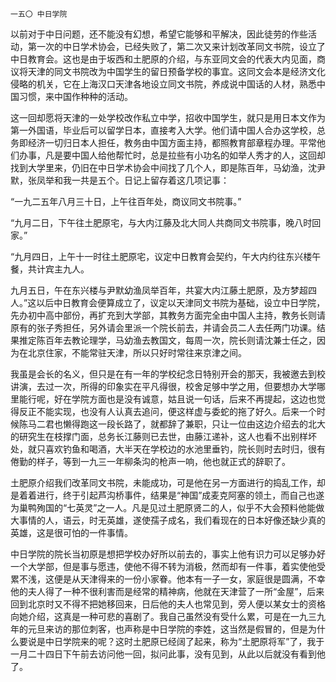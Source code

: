     一五〇 中日学院 

   以前对于中日问题，还不能没有幻想，希望它能够和平解决，因此徒劳的作些活动，第一次的中日学术协会，已经失败了，第二次又来计划改革同文书院，设立了中日教育会。这也是由于坂西和土肥原的介绍，与东亚同文会的代表大内见面，商议将天津的同文书院改为中国学生的留日预备学校的事宜。这同文会本是经济文化侵略的机关，它在上海汉口天津各地设立同文书院，养成说中国话的人材，熟悉中国习惯，来中国作种种的活动。

   这一回却愿将天津的一处学校改作私立中学，招收中国学生，就只是用日本文作为第一外国语，毕业后可以留学日本，直接考入大学。他们请中国人合办这学校，总务即经济一切归日本人担任，教务由中国方面主持，都照教育部章程办理。平常他们办事，凡是要中国人给他帮忙时，总是拉些有小功名的如举人秀才的人，这回却找到大学里来，仍旧在中日学术协会中间找了几个人，即是陈百年，马幼渔，沈尹默，张凤举和我一共是五个。日记上留存着这几项记事：

   “一九二五年八月三十日，上午往百年处，商议同文书院事。”

   “九月二日，下午往土肥原宅，与大内江藤及北大同人共商同文书院事，晚八时回家。”

   “九月四日，上午十一时往土肥原宅，议定中日教育会契约，午大内约往东兴楼午餐，共计宾主九人。

   九月五日，午在东兴楼与尹默幼渔凤举百年，共宴大内江藤土肥原，及方梦超四人。”这以后中日教育会便算成立了，议定以天津同文书院为基础，设立中日学院，先办初中高中部份，再扩充到大学部，其教务方面完全由中国人主持，教务长则请原有的张子秀担任，另外请会里派一个院长前去，并请会员二人去任两门功课。结果推定陈百年去教论理学，马幼渔去教国文，每周一次，院长则请沈兼士任之，因为在北京住家，不能常驻天津，所以只好时常往来京津之间。

   我虽是会长的名义，但只是在有一年的学校纪念日特别开会的那天，我被邀去到校讲演，去过一次，所得的印象实在平凡得很，校舍足够中学之用，但要想办大学哪里能行呢，好在学院方面也是没有诚意，姑且说一句话，后来不再提起，这边也觉得反正不能实现，也没有人认真去追问，便这样虚与委蛇的拖了好久。后来一个时候陈马二君也懒得跑这一段长路了，就都辞了兼职，只让一位由这边介绍去的北大的研究生在枝撑门面，总务长江藤则已去世，由藤江递补，这人也看不出别样坏处，就只喜欢钓鱼和喝酒，大半天在学校边的水池里垂钓，院长则时去时归，很有倦勤的样子，等到一九三一年柳条沟的枪声一响，他也就正式的辞职了。

   土肥原介绍我们改革同文书院，未能成功，可是他在另一方面进行的捣乱工作，却是着着进行，终于引起芦沟桥事件，结果是“神国”成麦克阿塞的领土，而自己也遂为巢鸭殉国的“七英灵”之一人。凡是见过土肥原贤二的人，似乎不大会预料他能做大事情的人，语云，时无英雄，遂使孺子成名，我们看现在的日本好像还缺少真的英雄，这是很可怕的一件事情。

   中日学院的院长当初原是想把学校办好所以前去的，事实上他有识力可以足够办好一个大学部，但是事与愿违，使他不得不转为消极，然而却有一件事，着实使他受累不浅，这便是从天津得来的一份小家眷。他本有一子一女，家庭很是圆满，不幸他的夫人得了一种不很利害而是经常的精神病，他就在天津营了一所“金屋”，后来回到北京时又不得不把她移回来，日后他的夫人也常见到，旁人便以某女士的资格向她介绍，这真是一种可悲的喜剧了。我自己虽然没有受什么累，可是在一九三九年的元旦来访的那位刺客，也声称是中日学院的李姓，这当然是假冒的，但是为什么要说是中日学院来的呢？这时土肥原已经阔了起来，称为“土肥原将军”了，我于一月二十四日下午前去访问他一回，拟问此事，没有见到，从此以后就没有看到他了。


